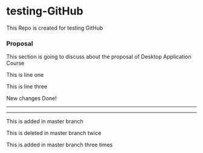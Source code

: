 # testing-GitHub
This Repo is created for testing GitHub
### Proposal

This section is going to discuss about the proposal of Desktop Application Course


This is line one

This is line three

New changes Done!
*************************
***************

This is added in master branch

This is deleted in master branch twice

This is added in master branch three times


